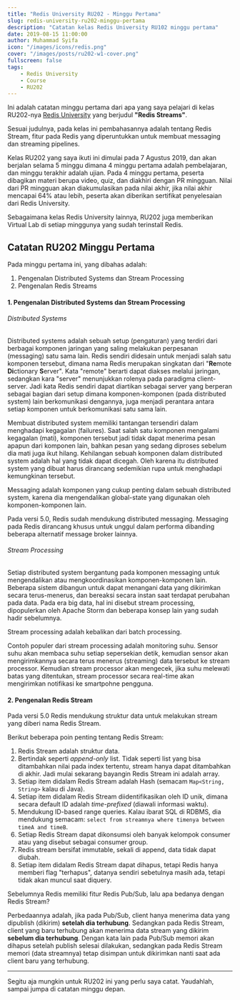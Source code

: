 ```yaml
---
title: "Redis University RU202 - Minggu Pertama"
slug: redis-university-ru202-minggu-pertama
description: "Catatan kelas Redis University RU102 minggu pertama"
date: 2019-08-15 11:00:00
author: Muhammad Syifa
icon: "/images/icons/redis.png"
cover: "/images/posts/ru202-w1-cover.png"
fullscreen: false
tags:
    - Redis University
    - Course
    - RU202
---
```


Ini adalah catatan minggu pertama dari apa yang saya pelajari di kelas RU202-nya [Redis University](https://university.redislabs.com) yang berjudul **"Redis Streams"**.

Sesuai judulnya, pada kelas ini pembahasannya adalah tentang Redis Stream, fitur pada Redis yang diperuntukkan untuk membuat messaging dan streaming pipelines.

Kelas RU202 yang saya ikuti ini dimulai pada 7 Agustus 2019, dan akan berjalan selama 5 minggu
dimana 4 minggu pertama adalah pembelajaran, dan minggu terakhir adalah ujian.
Pada 4 minggu pertama, peserta dibagikan materi berupa video, quiz, dan diakhiri dengan PR mingguan.
Nilai dari PR mingguan akan diakumulasikan pada nilai akhir, jika nilai akhir mencapai 64% atau lebih, peserta akan diberikan sertifikat penyelesaian dari Redis University.

Sebagaimana kelas Redis University lainnya, RU202 juga memberikan Virtual Lab di setiap minggunya yang sudah terinstall Redis.

## Catatan RU202 Minggu Pertama

Pada minggu pertama ini, yang dibahas adalah:

1. Pengenalan Distributed Systems dan Stream Processing
2. Pengenalan Redis Streams

#### 1. Pengenalan Distributed Systems dan Stream Processing

###### Distributed Systems

Distributed systems adalah sebuah setup (pengaturan) yang terdiri dari berbagai komponen jaringan yang saling melakukan perpesanan (messaging) satu sama lain. Redis sendiri didesain untuk menjadi salah satu komponen tersebut, dimana nama Redis merupakan singkatan dari "**Re**mote **Di**ctionary **S**erver". Kata "remote" berarti dapat diakses melalui jaringan, sedangkan kara "server" menunjukkan rolenya pada paradigma client-server. Jadi kata Redis sendiri dapat diartikan sebagai server yang berperan sebagai bagian dari setup dimana komponen-komponen (pada distributed system) lain berkomunikasi dengannya, juga menjadi perantara antara setiap komponen untuk berkomunikasi satu sama lain.

Membuat distributed system memiliki tantangan tersendiri dalam menghadapi kegagalan (failures). Saat salah satu komponen mengalami kegagalan (mati), komponen tersebut jadi tidak dapat menerima pesan apapun dari komponen lain, bahkan pesan yang sedang diproses sebelum dia mati juga ikut hilang. Kehilangan sebuah komponen dalam distributed system adalah hal yang tidak dapat dicegah. Oleh karena itu distributed system yang dibuat harus dirancang sedemikian rupa untuk menghadapi kemungkinan tersebut.

Messaging adalah komponen yang cukup penting dalam sebuah distributed system, karena dia mengendalikan global-state yang digunakan oleh komponen-komponen lain. 

Pada versi 5.0, Redis sudah mendukung distributed messaging. Messaging pada Redis dirancang khusus untuk unggul dalam performa dibanding beberapa alternatif message broker lainnya.

###### Stream Processing

Setiap distributed system bergantung pada komponen messaging untuk mengendalikan atau mengkoordinasikan komponen-komponen lain. Beberapa sistem dibangun untuk dapat menangani data yang dikirimkan secara terus-menerus, dan bereaksi secara instan saat terdapat perubahan pada data. Pada era big data, hal ini disebut stream processing, dipopulerkan oleh Apache Storm dan beberapa konsep lain yang sudah hadir sebelumnya.

Stream processing adalah kebalikan dari batch processing.

Contoh populer dari stream processing adalah monitoring suhu. Sensor suhu akan membaca suhu setiap sepersekian detik, kemudian sensor akan mengirimkannya secara terus menerus (streaming) data tersebut ke stream processor. Kemudian stream processor akan mengecek, jika suhu melewati batas yang ditentukan, stream processor secara real-time akan mengirimkan notifikasi ke smartpohne pengguna.

#### 2. Pengenalan Redis Stream

Pada versi 5.0 Redis mendukung struktur data untuk melakukan stream yang diberi nama Redis Stream.

Berikut beberapa poin penting tentang Redis Stream:

1. Redis Stream adalah struktur data.
2. Bertindak seperti _append-only_ list. Tidak seperti list yang bisa ditambahkan nilai pada index tertentu, stream hanya dapat ditambahkan di akhir. Jadi mulai sekarang bayangin Redis Stream ini adalah array.
3. Setiap item didalam Redis Stream adalah Hash (semacam `Map<String, String>` kalau di Java).
4. Setiap item didalam Redis Stream diidentifikasikan oleh ID unik, dimana secara default ID adalah _time-prefixed_ (diawali informasi waktu).
5. Mendukung ID-based range queries. Kalau ibarat SQL di RDBMS, dia mendukung semacam: `select from streamnya where timenya between timeA and timeB`.
6. Setiap Redis Stream dapat dikonsumsi oleh banyak kelompok consumer atau yang disebut sebagai consumer group.
7. Redis stream bersifat immutable, sekali di append, data tidak dapat diubah.
8. Setiap item didalam Redis Stream dapat dihapus, tetapi Redis hanya memberi flag "terhapus", datanya sendiri sebetulnya masih ada, tetapi tidak akan muncul saat diquery.

Sebelumnya Redis memiliki fitur Redis Pub/Sub, lalu apa bedanya dengan Redis Stream?

Perbedaannya adalah, jika pada Pub/Sub, client hanya menerima data yang dipublish (dikirim) **setelah dia terhubung**. Sedangkan pada Redis Stream, client yang baru terhubung akan menerima data stream yang dikirim **sebelum dia terhubung**. Dengan kata lain pada Pub/Sub memori akan dihapus setelah publish selesai dilakukan, sedangkan pada Redis Stream memori (data streamnya) tetap disimpan untuk dikirimkan nanti saat ada client baru yang terhubung.

---

Segitu aja mungkin untuk RU202 ini yang perlu saya catat. Yaudahlah, sampai jumpa di catatan minggu depan.
